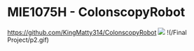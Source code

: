 # MIE1075H - ColonscopyRobot
https://github.com/KingMatty314/ColonscopyRobot
<img src="MIE1075H/blob/main/Final%20Project/p2.gif"/>
!(/Final Project/p2.gif)
